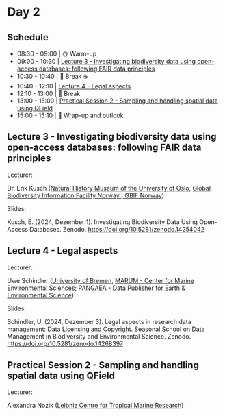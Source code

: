# Day 2

## Schedule

* 08:30 - 09:00 | :sun_with_face: Warm-up
* 09:00 - 10:30 | [Lecture 3 - Investigating biodiversity data using open-access databases: following FAIR data principles](lecture3/lecture3.md)
* 10:30 - 10:40 | :tea: Break :coffee:
* 10:40 - 12:10 | [Lecture 4 - Legal aspects](lecture4/lecture4.md)
* 12:10 - 13:00 | :fork_and_knife: Break
* 13:00 - 15:00 | [Practical Session 2 - Sampling and handling spatial data using QField](practical_session2/practical_session2.md)
* 15:00 - 15:10 | 📌 Wrap-up and outlook

## Lecture 3 - Investigating biodiversity data using open-access databases: following FAIR data principles

Lecturer: 

Dr. Erik Kusch ([Natural History Museum of the University of Oslo](https://www.nhm.uio.no/english/), [Global Biodiversity Information Facility Norway | GBIF Norway](https://www.gbif.org/country/NO/summary))

Slides:

Kusch, E. (2024, Dezember 1). Investigating Biodiversity Data Using Open-Access Databases. Zenodo. https://doi.org/10.5281/zenodo.14254042

## Lecture 4 - Legal aspects

Lecturer: 

Uwe Schindler ([University of Bremen](https://www.uni-bremen.de/en/), [MARUM - Center for Marine Environmental Sciences](https://www.marum.de/en/index.html); [PANGAEA - Data Publisher for Earth & Environmental Science](https://pangaea.de/))

Slides:

Schindler, U. (2024, Dezember 3). Legal aspects in research data management: Data Licensing and Copyright. Seasonal School on Data Management in Biodiversity and Environmental Science. Zenodo. https://doi.org/10.5281/zenodo.14268397

## Practical Session 2 - Sampling and handling spatial data using QField

Lecturer:

Alexandra Nozik ([Leibniz Centre for Tropical Marine Research](https://www.leibniz-zmt.de/de/))
